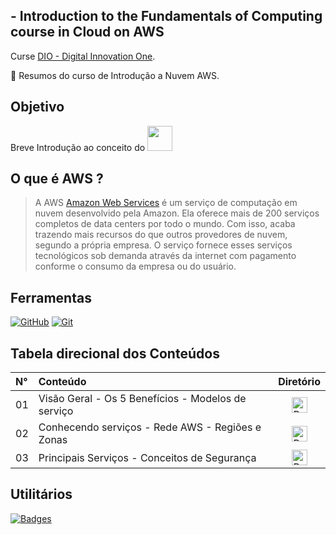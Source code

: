 ## - Introduction to the Fundamentals of Computing course in Cloud on AWS



Curse [DIO - Digital Innovation One](https://www.dio.me/).


📒 Resumos do curso de Introdução a Nuvem AWS.

## Objetivo

Breve Introdução ao conceito do <a href="https://aws.amazon.com/pt/"> <img align="rigth" width="40px" src="https://upload.wikimedia.org/wikipedia/commons/thumb/5/5c/AWS_Simple_Icons_AWS_Cloud.svg/2560px-AWS_Simple_Icons_AWS_Cloud.svg.png"> </a>


## **O que é AWS ?**

>A AWS [Amazon Web Services](https://tecnoblog.net/responde/o-que-e-a-aws-amazon-web-services/) é um serviço de computação em nuvem desenvolvido pela Amazon. 
Ela oferece mais de 200 serviços completos de data centers por todo o mundo. Com isso, acaba trazendo mais recursos do que outros provedores de nuvem, segundo a própria empresa.
O serviço fornece esses serviços tecnológicos sob demanda através da internet com pagamento conforme o consumo da empresa ou do usuário.

## Ferramentas

[![GitHub](https://img.shields.io/badge/GitHub-000?style=for-the-badge&logo=github&logoColor=30A3DC)](https://docs.github.com/)
[![Git](https://img.shields.io/badge/Git-000?style=for-the-badge&logo=git&logoColor=E94D5F)](https://git-scm.com/doc)

## Tabela direcional dos Conteúdos
<table>
 <thead>
  <tr align="left">
   <th>N°</th>
   <th>Conteúdo</th>
   <th>Diretório</th>
  </tr>
 </thead>
 <tbody align="left">
  <tr>
    <td>01</td>
    <td>Visão Geral - Os 5 Benefícios - Modelos de serviço</td>
    <td align="center">
     <a href="https://github.com/BrUnO0-0/AWS-Cloud-conceitos/blob/main/Part0.md">
        <img align="center" width="25px" alt="Part0" src="https://cdn-icons-png.flaticon.com/512/3616/3616556.png">
     </a>
    </td>
   </tr> 
    <tr>
    <td>02</td>
    <td>Conhecendo serviços - Rede AWS - Regiões e Zonas</td>
    <td align="center">
     <a href="https://github.com/BrUnO0-0/AWS-Cloud-conceitos/blob/dda45dde3d7e2d3f7de46215310a034a28fbe24e/Part1.md">
        <img align="center" width="25px" alt="Part0" src="https://cdn-icons-png.flaticon.com/512/3616/3616556.png">
     </a>
    </td>
   </tr> 
    <tr>
    <td>03</td>
    <td>Principais Serviços - Conceitos de Segurança </td>
    <td align="center">
     <a href="https://github.com/BrUnO0-0/AWS-Cloud-conceitos/blob/dda45dde3d7e2d3f7de46215310a034a28fbe24e/Part2.md">
        <img align="center" width="25px" alt="Part0" src="https://cdn-icons-png.flaticon.com/512/3616/3616556.png">
     </a>
    </td>
   </tr> 
 </tbody>
 <tfoot></tfoot>
</table>

## Utilitários
[![Badges](https://img.shields.io/badge/Badges-30A3DC?style=for-the-badge)](https://github.com/elidianaandrade/dio-lab-open-source/blob/main/utils/badges/badges.md)





 
